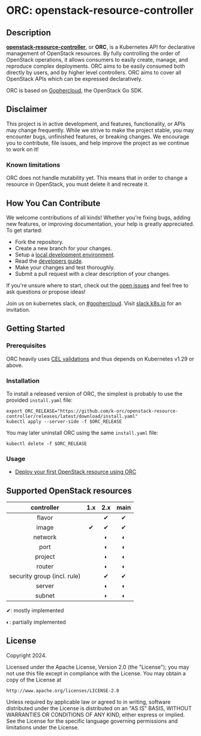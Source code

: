 # ORC: openstack-resource-controller

## Description

[**openstack-resource-controller**][orc], or **ORC**, is a Kubernetes API for
declarative management of OpenStack resources. By fully controlling the order
of OpenStack operations, it allows consumers to easily create, manage, and
reproduce complex deployments. ORC aims to be easily consumed both directly by
users, and by higher level controllers. ORC aims to cover all OpenStack APIs
which can be expressed declaratively.

ORC is based on [Gophercloud][gophercloud], the OpenStack Go SDK.

[orc]: https://github.com/k-orc/openstack-resource-controller
[gophercloud]: https://github.com/gophercloud/gophercloud

## Disclaimer

This project is in active development, and features, functionality, or APIs may
change frequently. While we strive to make the project stable, you may
encounter bugs, unfinished features, or breaking changes. We encourage you to
contribute, file issues, and help improve the project as we continue to work on
it!

### Known limitations

ORC does not handle mutability yet. This means that in order to change a resource in OpenStack, you must delete it and recreate it.

## How You Can Contribute

We welcome contributions of all kinds! Whether you’re fixing bugs, adding new features, or improving documentation, your help is greatly appreciated. To get started:

* Fork the repository.
* Create a new branch for your changes.
* Setup a [local development environment](https://k-orc.cloud/development/quickstart/).
* Read the [developers guide](https://k-orc.cloud/development/).
* Make your changes and test thoroughly.
* Submit a pull request with a clear description of your changes.

If you're unsure where to start, check out the [open issues](https://github.com/k-orc/openstack-resource-controller/issues) and feel free to ask
questions or propose ideas!

Join us on kubernetes slack, on [#gophercloud](https://kubernetes.slack.com/archives/C05G4NJ6P6X). Visit [slack.k8s.io](https://slack.k8s.io) for an invitation.

## Getting Started

### Prerequisites

ORC heavily uses [CEL validations](https://kubernetes.io/docs/tasks/extend-kubernetes/custom-resources/custom-resource-definitions/#validation-rules) and thus depends on Kubernetes v1.29 or above.

### Installation

To install a released version of ORC, the simplest is probably to use the provided `install.yaml` file:

```
export ORC_RELEASE="https://github.com/k-orc/openstack-resource-controller/releases/latest/download/install.yaml"
kubectl apply --server-side -f $ORC_RELEASE
```

You may later uninstall ORC using the same `install.yaml` file:
```
kubectl delete -f $ORC_RELEASE
```

### Usage

* [Deploy your first OpenStack resource using ORC](https://k-orc.cloud/getting-started/)

## Supported OpenStack resources

| **controller**              | **1.x** | **2.x** | **main** |
|:---------------------------:|:-------:|:-------:|:--------:|
| flavor                      |         |    ✔    |     ✔    |
| image                       |    ✔    |    ✔    |     ✔    |
| network                     |         |    ◐    |     ◐    |
| port                        |         |    ◐    |     ◐    |
| project                     |         |    ◐    |     ◐    |
| router                      |         |    ◐    |     ◐    |
| security group (incl. rule) |         |    ✔    |     ✔    |
| server                      |         |    ◐    |     ◐    |
| subnet                      |         |    ◐    |     ◐    |

✔: mostly implemented

◐: partially implemented

## License

Copyright 2024.

Licensed under the Apache License, Version 2.0 (the "License");
you may not use this file except in compliance with the License.
You may obtain a copy of the License at

    http://www.apache.org/licenses/LICENSE-2.0

Unless required by applicable law or agreed to in writing, software
distributed under the License is distributed on an "AS IS" BASIS,
WITHOUT WARRANTIES OR CONDITIONS OF ANY KIND, either express or implied.
See the License for the specific language governing permissions and
limitations under the License.

